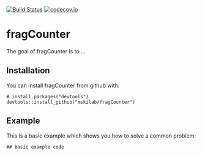 
<!-- README.md is generated from README.Rmd. Please edit that file -->



[![Build Status](https://travis-ci.org/mskilab/fragCounter.svg?branch=master)](https://travis-ci.org/mskilab/fragCounter) [![codecov.io](https://img.shields.io/codecov/c/github/mskilab/fragCounter.svg)](https://codecov.io/github/mskilab/fragCounter?branch=master)

fragCounter
===========

The goal of fragCounter is to ...

Installation
------------

You can install fragCounter from github with:

``` {.r}
# install.packages("devtools")
devtools::install_github("mskilab/fragCounter")
```

Example
-------

This is a basic example which shows you how to solve a common problem:

``` {.r}
## basic example code
```

